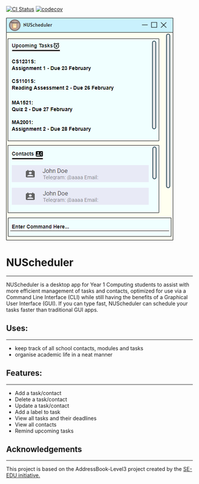 
[![CI Status](https://github.com/AY2122S2-CS2103-F11-4/tp/workflows/Java%20CI/badge.svg)](https://github.com/AY2122S2-CS2103-F11-4/tp/actions)
[![codecov](https://codecov.io/gh/AY2122S2-CS2103-F11-4/tp/branch/master/graph/badge.svg?token=G5ITTT4UTJ)](https://codecov.io/gh/AY2122S2-CS2103-F11-4/tp)

![Ui](docs/images/Ui.png)

# NUScheduler
*** 

NUScheduler is a desktop app for Year 1 Computing students to assist with more efficient management of tasks and contacts,
optimized for use via a Command Line Interface (CLI) while still having the benefits of a Graphical User Interface (GUI).
If you can type fast, NUScheduler can schedule your tasks faster than traditional GUI apps.<br>

## Uses:
***
  * keep track of all school contacts, modules and tasks
  * organise academic life in a neat manner
  

## Features:
***
  * Add a task/contact
  * Delete a task/contact
  * Update a task/contact
  * Add a label to task
  * View all tasks and their deadlines
  * View all contacts
  * Remind upcoming tasks

## Acknowledgements
***
This project is based on the AddressBook-Level3 project created by the [SE-EDU initiative.](https://se-education.org)


